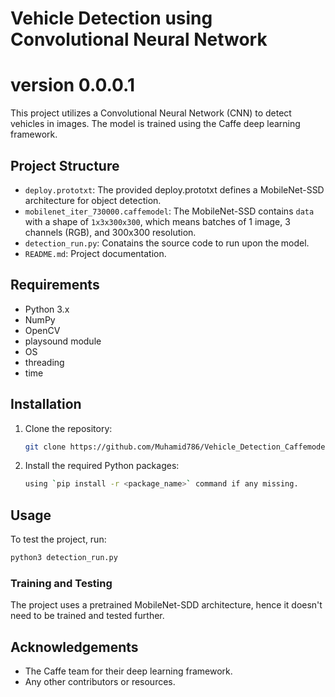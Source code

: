 # Vehicle Detection using Convolutional Neural Network
# version 0.0.0.1

This project utilizes a Convolutional Neural Network (CNN) to detect vehicles in images. The model is trained using the Caffe deep learning framework.

## Project Structure

- `deploy.prototxt`: The provided deploy.prototxt defines a MobileNet-SSD architecture for object detection. 
- `mobilenet_iter_730000.caffemodel`: The MobileNet-SSD contains `data` with a shape of `1x3x300x300`, which means batches of 1 image, 3 channels (RGB), and 300x300 resolution.
- `detection_run.py`: Conatains the source code to run upon the model.
- `README.md`: Project documentation.

## Requirements

- Python 3.x
- NumPy
- OpenCV
- playsound module
- OS
- threading
- time 
## Installation

1. Clone the repository:
    ```bash
    git clone https://github.com/Muhamid786/Vehicle_Detection_Caffemodel.git
    ```
2. Install the required Python packages:
    ```bash
    using `pip install -r <package_name>` command if any missing.
    ```

## Usage
To test the project, run:
```bash
python3 detection_run.py
```

### Training and Testing
The project uses a pretrained MobileNet-SDD architecture, hence it doesn't need to be trained and tested further.

## Acknowledgements

- The Caffe team for their deep learning framework.
- Any other contributors or resources.
